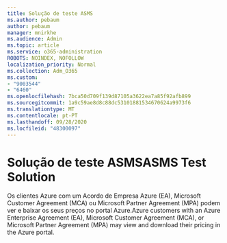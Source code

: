 ```yaml
---
title: Solução de teste ASMS
ms.author: pebaum
author: pebaum
manager: mnirkhe
ms.audience: Admin
ms.topic: article
ms.service: o365-administration
ROBOTS: NOINDEX, NOFOLLOW
localization_priority: Normal
ms.collection: Adm_O365
ms.custom:
- "9003544"
- "6460"
ms.openlocfilehash: 7bca50d709f139d87105a3622ea7a85f92afb899
ms.sourcegitcommit: 1a9c59ae8d8c88dc53101881534670624a9973f6
ms.translationtype: MT
ms.contentlocale: pt-PT
ms.lasthandoff: 09/28/2020
ms.locfileid: "48300097"
---
```

# <a name="asms-test-solution"></a><span data-ttu-id="738be-102">Solução de teste ASMS</span><span class="sxs-lookup"><span data-stu-id="738be-102">ASMS Test Solution</span></span>

<span data-ttu-id="738be-103">Os clientes Azure com um Acordo de Empresa Azure (EA), Microsoft Customer Agreement (MCA) ou Microsoft Partner Agreement (MPA) podem ver e baixar os seus preços no portal Azure.</span><span class="sxs-lookup"><span data-stu-id="738be-103">Azure customers with an Azure Enterprise Agreement (EA), Microsoft Customer Agreement (MCA), or Microsoft Partner Agreement (MPA) may view and download their pricing in the Azure portal.</span></span>
